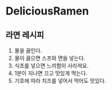 # DeliciousRamen

## 라면 레시피
1. 물을 끓인다.
1. 물이 끓으면 스프와 면을 넣는다.
1. 식초를 넣으면 느끼함이 사라져요. 
1. 1분이 지나면 끄고 맛있게 먹는다. 
1. 기호에 따라 치즈를 넣어서 먹어도 맛있다. 
